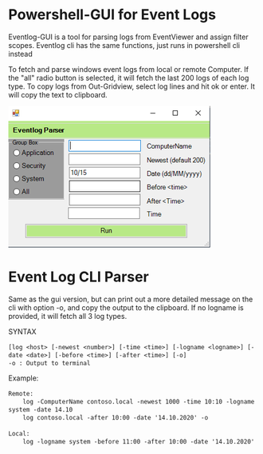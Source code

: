 # Powershell-GUI for Event Logs

Eventlog-GUI is a tool for parsing logs from EventViewer and assign filter scopes.
Eventlog cli has the same functions, just runs in powershell cli instead

To fetch and parse windows event logs from local or remote Computer.
If the "all" radio button is selected, it will fetch  the last 200 logs of each log type.
To copy logs from Out-Gridview, select log lines and hit ok or enter. It will copy the text to clipboard.

<img src="eventlogcli2.png">


# Event Log CLI Parser

Same as the gui version, but can print out a more detailed message on the cli with option -o, and copy the output to the clipboard.
If no logname is provided, it will fetch all 3 log types.

SYNTAX

    [log <host> [-newest <number>] [-time <time>] [-logname <logname>] [-date <date>] [-before <time>] [-after <time>] [-o]
    -o : Output to terminal

Example:
    
    Remote: 
        log -ComputerName contoso.local -newest 1000 -time 10:10 -logname system -date 14.10
        log contoso.local -after 10:00 -date '14.10.2020' -o
        
    Local: 
        log -logname system -before 11:00 -after 10:00 -date '14.10.2020'

